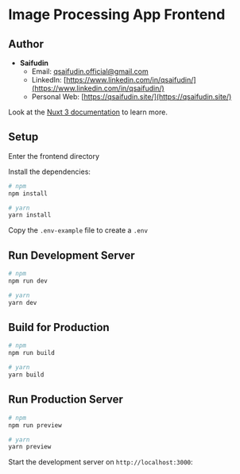# Image Processing App Frontend

## Author

- **Saifudin**
  - Email: qsaifudin.official@gmail.com
  - LinkedIn: [https://www.linkedin.com/in/qsaifudin/](https://www.linkedin.com/in/qsaifudin/)
  - Personal Web: [https://qsaifudin.site/](https://qsaifudin.site/)


Look at the [Nuxt 3 documentation](https://nuxt.com/docs/getting-started/introduction) to learn more.

## Setup
Enter the frontend directory

Install the dependencies:

```bash
# npm
npm install

# yarn
yarn install

```
Copy the `.env-example` file to create a `.env` 


## Run Development Server

```bash
# npm
npm run dev

# yarn
yarn dev
```

## Build for Production
```bash
# npm
npm run build

# yarn
yarn build
```

## Run Production Server
```bash
# npm
npm run preview

# yarn
yarn preview
```
Start the development server on `http://localhost:3000`: